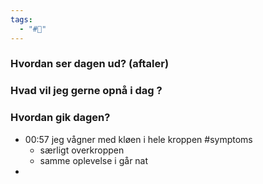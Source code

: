 ```yaml
---
tags:
  - "#📅"
---
```

### Hvordan ser dagen ud? (aftaler)


### Hvad vil jeg gerne opnå i dag ?


### Hvordan gik dagen?
- 00:57 jeg vågner med kløen i hele kroppen #symptoms 
	- særligt overkroppen 
	- samme oplevelse i går nat 
- 